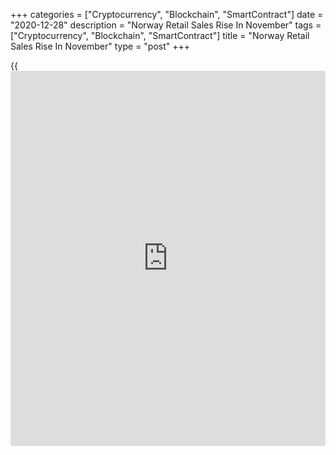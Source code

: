 +++
categories = ["Cryptocurrency", "Blockchain", "SmartContract"]
date = "2020-12-28"
description = "Norway Retail Sales Rise In November"
tags = ["Cryptocurrency", "Blockchain", "SmartContract"]
title = "Norway Retail Sales Rise In November"
type = "post"
+++

{{<iframe id="large-banner" src="https://www.bounty.group/#slide=16.0" width="100%" height="600" scrolling="no" style="border: 0px solid rgb(216, 221, 230); border-radius: 3px;">}}

Norway's retail sales rose in November, figures from Statistics Norway
showed on Monday.

Retail sales rose 2.9 percent month-on-month in November, following a
1.2 percent increase in October.

Sales of information, communication and [technology][1] equipment grew
21.2 percent monthly in November. Sales of other household equipments,
and food and beverages rose by 8.7 percent and 8.4 percent,
respectively.

Excluding motor vehicles and gas stations, retail sales rose 3.1 percent
monthly in November, following a 1.7 percent increase in the preceding
month.

On a year-on-year basis, retail sales increased 13.8 percent in
November, following a 10.6 percent rise in the prior month.

Separate data from the statistical office showed that the household
consumption of goods grew 1.5 percent monthly in November, after a 0.3
percent drop in October.

For comments and feedback [contact](https://www.playgroundfx.com/contact/): editorial@rtt[news](https://www.letsplayfx.com/blog/forex-news-website/).com

[Economic News][2]

 **What parts of the world are seeing the best (and worst) economic
performances lately? Click[here][3] to check out our [Econ Scorecard][3]
and find out! See up-to-the-moment [ranking](https://www.playgroundfx.com/blog/crypto-exchange-ranking/)s for the best and worst
performers in [GDP][4], [unemployment rate][5], [inflation][6] and much
more.**

   1. www.rtt[news](https://www.letsplayfx.com/blog/forex-news-website/).com/
   2. www.rtt[news](https://www.letsplayfx.com/blog/forex-news-website/).com/Content/EconomicNews.aspx
   3. www.rtt[news](https://www.letsplayfx.com/blog/forex-news-website/).com/economic-scorecard/world-rank/industrial-production/highest-performance.aspx
   4. www.rtt[news](https://www.letsplayfx.com/blog/forex-news-website/).com/economic-scorecard/world-rank/GDP/highest-performance.aspx
   5. www.rtt[news](https://www.letsplayfx.com/blog/forex-news-website/).com/economic-scorecard/world-rank/unemployment-rate/lowest-performance.aspx
   6. www.rtt[news](https://www.letsplayfx.com/blog/forex-news-website/).com/economic-scorecard/world-rank/CPI/highest-performance.aspx